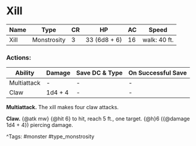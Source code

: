 # Xill

| Name | Type | CR | HP | AC | Speed |
|------|------|----|----|----|-------|
| Xill | Monstrosity | 3 | 33 (6d8 + 6) | 16 | walk: 40 ft. |

### Actions:

| Ability | Damage | Save DC & Type | On Successful Save |
|---------|--------|----------------|--------------------|
| Multiattack | - | - | - |
| Claw | 1d4 + 4 | - | - |


**Multiattack.** The xill makes four claw attacks.

**Claw.** {@atk mw} {@hit 6} to hit, reach 5 ft., one target. {@h}6 ({@damage 1d4 + 4}) piercing damage.

^Tags: #monster #type_monstrosity